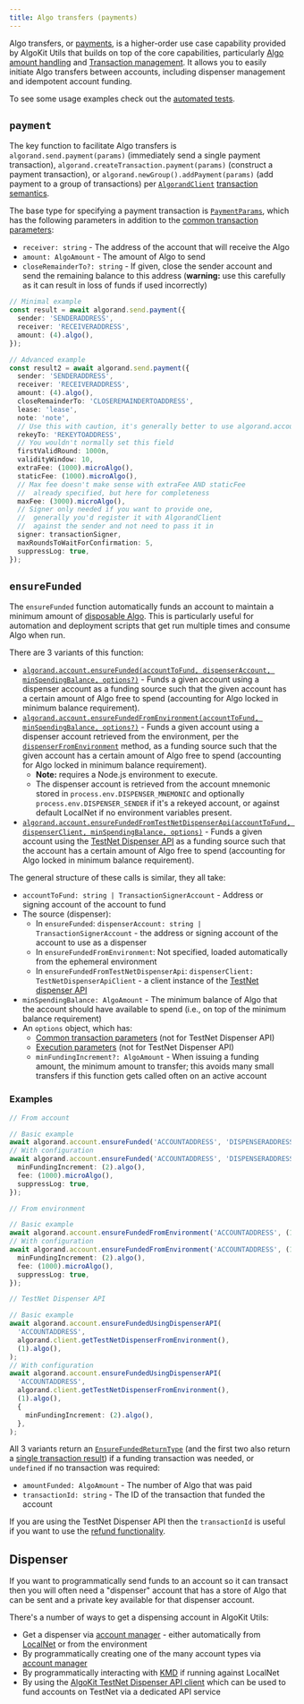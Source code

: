 ```yaml
---
title: Algo transfers (payments)
---
```


Algo transfers, or [payments](https://developer.algorand.org/docs/get-details/transactions/#payment-transaction), is a higher-order use case capability provided by AlgoKit Utils that builds on top of the core capabilities, particularly [Algo amount handling](./amount) and [Transaction management](./transaction). It allows you to easily initiate Algo transfers between accounts, including dispenser management and idempotent account funding.

To see some usage examples check out the [automated tests](../../src/types/algorand-client.transfer.spec.ts).

## `payment`

The key function to facilitate Algo transfers is `algorand.send.payment(params)` (immediately send a single payment transaction), `algorand.createTransaction.payment(params)` (construct a payment transaction), or `algorand.newGroup().addPayment(params)` (add payment to a group of transactions) per [`AlgorandClient`](./algorand-client) [transaction semantics](./algorand-client#creating-and-issuing-transactions).

The base type for specifying a payment transaction is [`PaymentParams`](../code/modules/types_composer#paymentparams), which has the following parameters in addition to the [common transaction parameters](./algorand-client#transaction-parameters):

- `receiver: string` - The address of the account that will receive the Algo
- `amount: AlgoAmount` - The amount of Algo to send
- `closeRemainderTo?: string` - If given, close the sender account and send the remaining balance to this address (**warning:** use this carefully as it can result in loss of funds if used incorrectly)

```typescript
// Minimal example
const result = await algorand.send.payment({
  sender: 'SENDERADDRESS',
  receiver: 'RECEIVERADDRESS',
  amount: (4).algo(),
});

// Advanced example
const result2 = await algorand.send.payment({
  sender: 'SENDERADDRESS',
  receiver: 'RECEIVERADDRESS',
  amount: (4).algo(),
  closeRemainderTo: 'CLOSEREMAINDERTOADDRESS',
  lease: 'lease',
  note: 'note',
  // Use this with caution, it's generally better to use algorand.account.rekeyAccount
  rekeyTo: 'REKEYTOADDRESS',
  // You wouldn't normally set this field
  firstValidRound: 1000n,
  validityWindow: 10,
  extraFee: (1000).microAlgo(),
  staticFee: (1000).microAlgo(),
  // Max fee doesn't make sense with extraFee AND staticFee
  //  already specified, but here for completeness
  maxFee: (3000).microAlgo(),
  // Signer only needed if you want to provide one,
  //  generally you'd register it with AlgorandClient
  //  against the sender and not need to pass it in
  signer: transactionSigner,
  maxRoundsToWaitForConfirmation: 5,
  suppressLog: true,
});
```

## `ensureFunded`

The `ensureFunded` function automatically funds an account to maintain a minimum amount of [disposable Algo](https://developer.algorand.org/docs/get-details/accounts/#minimum-balance). This is particularly useful for automation and deployment scripts that get run multiple times and consume Algo when run.

There are 3 variants of this function:

- [`algorand.account.ensureFunded(accountToFund, dispenserAccount, minSpendingBalance, options?)`](../code/classes/types_account_manager.AccountManager#ensurefunded) - Funds a given account using a dispenser account as a funding source such that the given account has a certain amount of Algo free to spend (accounting for Algo locked in minimum balance requirement).
- [`algorand.account.ensureFundedFromEnvironment(accountToFund, minSpendingBalance, options?)`](../code/classes/types_account_manager.AccountManager#ensurefundedfromenvironment) - Funds a given account using a dispenser account retrieved from the environment, per the [`dispenserFromEnvironment`](#dispenser) method, as a funding source such that the given account has a certain amount of Algo free to spend (accounting for Algo locked in minimum balance requirement).
  - **Note:** requires a Node.js environment to execute.
  - The dispenser account is retrieved from the account mnemonic stored in `process.env.DISPENSER_MNEMONIC` and optionally `process.env.DISPENSER_SENDER`
    if it's a rekeyed account, or against default LocalNet if no environment variables present.
- [`algorand.account.ensureFundedFromTestNetDispenserApi(accountToFund, dispenserClient, minSpendingBalance, options)`](../code/classes/types_account_manager.AccountManager#ensurefundedfromtestnetdispenserapi) - Funds a given account using the [TestNet Dispenser API](https://github.com/algorandfoundation/algokit/blob/main/docs/testnet_api) as a funding source such that the account has a certain amount of Algo free to spend (accounting for Algo locked in minimum balance requirement).

The general structure of these calls is similar, they all take:

- `accountToFund: string | TransactionSignerAccount` - Address or signing account of the account to fund
- The source (dispenser):
  - In `ensureFunded`: `dispenserAccount: string | TransactionSignerAccount` - the address or signing account of the account to use as a dispenser
  - In `ensureFundedFromEnvironment`: Not specified, loaded automatically from the ephemeral environment
  - In `ensureFundedFromTestNetDispenserApi`: `dispenserClient: TestNetDispenserApiClient` - a client instance of the [TestNet dispenser API](./dispenser-client)
- `minSpendingBalance: AlgoAmount` - The minimum balance of Algo that the account should have available to spend (i.e., on top of the minimum balance requirement)
- An `options` object, which has:
  - [Common transaction parameters](./algorand-client#transaction-parameters) (not for TestNet Dispenser API)
  - [Execution parameters](./algorand-client#sending-a-single-transaction) (not for TestNet Dispenser API)
  - `minFundingIncrement?: AlgoAmount` - When issuing a funding amount, the minimum amount to transfer; this avoids many small transfers if this function gets called often on an active account

### Examples

```typescript
// From account

// Basic example
await algorand.account.ensureFunded('ACCOUNTADDRESS', 'DISPENSERADDRESS', (1).algo());
// With configuration
await algorand.account.ensureFunded('ACCOUNTADDRESS', 'DISPENSERADDRESS', (1).algo(), {
  minFundingIncrement: (2).algo(),
  fee: (1000).microAlgo(),
  suppressLog: true,
});

// From environment

// Basic example
await algorand.account.ensureFundedFromEnvironment('ACCOUNTADDRESS', (1).algo());
// With configuration
await algorand.account.ensureFundedFromEnvironment('ACCOUNTADDRESS', (1).algo(), {
  minFundingIncrement: (2).algo(),
  fee: (1000).microAlgo(),
  suppressLog: true,
});

// TestNet Dispenser API

// Basic example
await algorand.account.ensureFundedUsingDispenserAPI(
  'ACCOUNTADDRESS',
  algorand.client.getTestNetDispenserFromEnvironment(),
  (1).algo(),
);
// With configuration
await algorand.account.ensureFundedUsingDispenserAPI(
  'ACCOUNTADDRESS',
  algorand.client.getTestNetDispenserFromEnvironment(),
  (1).algo(),
  {
    minFundingIncrement: (2).algo(),
  },
);
```

All 3 variants return an [`EnsureFundedReturnType`](../code/modules/types_account_manager#) (and the first two also return a [single transaction result](./algorand-client#sending-a-single-transaction)) if a funding transaction was needed, or `undefined` if no transaction was required:

- `amountFunded: AlgoAmount` - The number of Algo that was paid
- `transactionId: string` - The ID of the transaction that funded the account

If you are using the TestNet Dispenser API then the `transactionId` is useful if you want to use the [refund functionality](./dispenser-client#registering-a-refund).

## Dispenser

If you want to programmatically send funds to an account so it can transact then you will often need a "dispenser" account that has a store of Algo that can be sent and a private key available for that dispenser account.

There's a number of ways to get a dispensing account in AlgoKit Utils:

- Get a dispenser via [account manager](./account#dispenser) - either automatically from [LocalNet](https://github.com/algorandfoundation/algokit-cli/blob/main/docs/features/localnet) or from the environment
- By programmatically creating one of the many account types via [account manager](./account#accounts)
- By programmatically interacting with [KMD](./account#kmd-account-management) if running against LocalNet
- By using the [AlgoKit TestNet Dispenser API client](./dispenser-client) which can be used to fund accounts on TestNet via a dedicated API service
